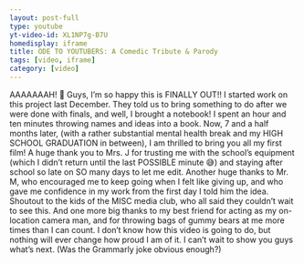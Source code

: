 ```yaml
---
layout: post-full
type: youtube
yt-video-id: XL1NP7g-B7U
homedisplay: iframe
title: ODE TO YOUTUBERS: A Comedic Tribute & Parody
tags: [video, iframe]
category: [video]
---
```

AAAAAAAH! 🤩
Guys, I’m so happy this is FINALLY OUT!! I started work on this project last December. They told us to bring something to do after we were done with finals, and well, I brought a notebook! I spent an hour and ten minutes throwing names and ideas into a book. Now, 7 and a half months later, (with a rather substantial mental health break and my HIGH SCHOOL GRADUATION in between), I am thrilled to bring you all my first film!
A huge thank you to Mrs. J for trusting me with the school’s equipment (which I didn’t return until the last POSSIBLE minute 😅) and staying after school so late on SO many days to let me edit. Another huge thanks to Mr. M, who encouraged me to keep going when I felt like giving up, and who gave me confidence in my work from the first day I told him the idea. Shoutout to the kids of the MISC media club, who all said they couldn’t wait to see this. And one more big thanks to my best friend for acting as my on-location camera man, and for throwing bags of gummy bears at me more times than I can count.
I don’t know how this video is going to do, but nothing will ever change how proud I am of it. I can’t wait to show you guys what’s next. (Was the Grammarly joke obvious enough?)